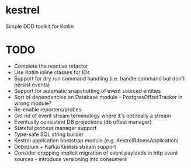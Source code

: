 # kestrel
Simple DDD toolkit for Kotlin

TODO
====

* Complete the reactive refactor
* Use Kotlin inline classes for IDs
* Support for dry run command handling (i.e. handle command but don't persist events)
* Support for automatic snapshotting of event sourced entities
* Sort of dependencies on Database module - PostgresOffsetTracker in wrong module?
* Re-enable reporters/probes
* Get rid of event stream terminology where it's not really a stream
* Eventually consistent DB projections (db offset manager)
* Stateful process manager support
* Type-safe SQL string builder
* Kestrel application bootstrap module (e.g. KestrelRdbmsApplication)
* Debezium + Kafka/Kinesis stream support
* Consider dropping implicit migration of event payloads in http event sources - introduce versioning into consumers